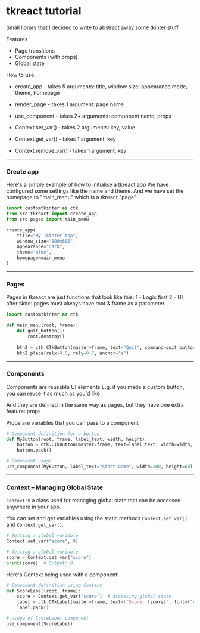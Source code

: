 # tkreact tutorial

Small library that I decided to write to abstract away some tkinter stuff.

Features
* Page transitions
* Components (with props)
* Global state

How to use:
* create_app - takes 5 arguments: title, window size, appearance mode, theme, homepage
* render_page - takes 1 argument: page name
* use_component - takes 2+ arguments: component name, props

* Context.set_var() - takes 2 arguments: key, value
* Context.get_var() - takes 1 argument: key
* Context.remove_var() - takes 1 argument: key

---

### Create app
Here's a simple example of how to initialise a tkreact app
We have configured some settings like the name and theme.
And we have set the homepage to "main_menu" which is a tkreact "page"

```python
import customtkinter as ctk
from src.tkreact import create_app
from src.pages import main_menu

create_app(
    title="My Tkinter App",
    window_size="800x600",
    appearance="dark",
    theme="blue",
    homepage=main_menu
)
```

---

### Pages
Pages in tkreact are just functions that look like this:
1 - Logic first
2 - UI after
Note: pages must always have root & frame as a parameter
```python
import customtkinter as ctk

def main_menu(root, frame):
    def quit_button():
        root.destroy()
    
    btn2 = ctk.CTkButton(master=frame, text="Quit", command=quit_button)
    btn2.place(relx=0.5, rely=0.7, anchor="s")
``` 

---

### Components
Components are reusable UI elements
E.g. if you made a custom button, you can reuse it as much as you'd like

And they are defined in the same way as pages, but 
they have one extra feature: props

Props are variables that you can pass to a component
```python
# Component definition for a button
def MyButton(root, frame, label_text, width, height):
    button = ctk.CTkButton(master=frame, text=label_text, width=width, height=height)
    button.pack()

# Component usage
use_component(MyButton, label_text="Start Game", width=200, height=60)
```

---

### Context – Managing Global State

`Context` is a class used for managing global state that can be accessed anywhere in your app.

You can set and get variables using the static methods `Context.set_var()` and `Context.get_var()`.

```python
# Setting a global variable
Context.set_var("score", 0)

# Getting a global variable
score = Context.get_var("score")
print(score)  # Output: 0
```

Here's Context being used with a component:
```python
# Component definition using Context
def ScoreLabel(root, frame):
    score = Context.get_var("score")  # Accessing global state
    label = ctk.CTkLabel(master=frame, text=f"Score: {score}", font=("Arial", 16))
    label.pack()

# Usage of ScoreLabel component
use_component(ScoreLabel)
```
